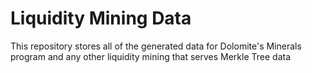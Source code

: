 # Liquidity Mining Data

This repository stores all of the generated data for Dolomite's Minerals program and any other liquidity mining that serves Merkle Tree data
